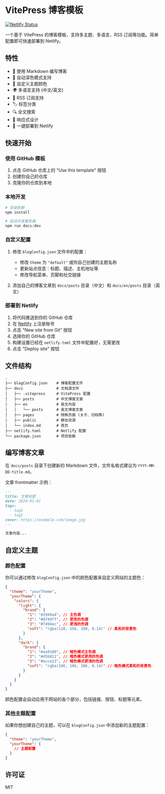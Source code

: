 # VitePress 博客模板

[![Netlify Status](https://api.netlify.com/api/v1/badges/your-netlify-id/deploy-status)](https://app.netlify.com/sites/your-site/deploys)

一个基于 VitePress 的博客模板，支持多主题、多语言、RSS 订阅等功能。简单配置即可快速部署到 Netlify。

## 特性

- 📝 使用 Markdown 编写博客
- 🌙 自动深色模式支持
- 🎨 自定义主题颜色
- 🌍 多语言支持 (中文/英文)
- 📰 RSS 订阅支持
- 🏷️ 标签分类
- 🔍 全文搜索
- 📱 响应式设计
- 🚀 一键部署到 Netlify

## 快速开始

### 使用 GitHub 模板

1. 点击 GitHub 仓库上的 "Use this template" 按钮
2. 创建你自己的仓库
3. 克隆你的仓库到本地

### 本地开发

```bash
# 安装依赖
npm install

# 启动开发服务器
npm run docs:dev
```

### 自定义配置

1. 修改 `blogConfig.json` 文件中的配置：
   - 修改 `theme` 为 `"default"` 或你自己创建的主题名称
   - 更新站点信息：标题、描述、主机地址等
   - 修改导航菜单、页脚和社交链接

2. 添加自己的博客文章到 `docs/posts` 目录（中文）和 `docs/en/posts` 目录（英文）

### 部署到 Netlify

1. 将代码推送到你的 GitHub 仓库
2. 在 [Netlify](https://app.netlify.com/) 上注册账号
3. 点击 "New site from Git" 按钮
4. 选择你的 GitHub 仓库
5. 构建设置已经在 `netlify.toml` 文件中配置好，无需更改
6. 点击 "Deploy site" 按钮

## 文件结构

```
.
├── blogConfig.json    # 博客配置文件
├── docs               # 文档源文件
│   ├── .vitepress     # VitePress 配置
│   ├── posts          # 中文博客文章
│   ├── en             # 英文内容
│   │   └── posts      # 英文博客文章
│   ├── pages          # 特殊页面 (关于、归档等)
│   ├── public         # 静态资源
│   └── index.md       # 首页
├── netlify.toml       # Netlify 配置
└── package.json       # 项目依赖
```

## 编写博客文章

在 `docs/posts` 目录下创建新的 Markdown 文件，文件名格式建议为 `YYYY-MM-DD-title.md`。

文章 frontmatter 示例：

```md
---
title: 文章标题
date: 2024-01-01
tags:
  - tag1
  - tag2
cover: https://example.com/image.jpg
---

文章内容...
```

## 自定义主题

### 颜色配置

你可以通过修改 `blogConfig.json` 中的颜色配置来自定义网站的主题色：

```json
{
  "theme": "yourTheme",
  "yourTheme": {
    "colors": {
      "light": {
        "brand": {
          "1": "#2949a4", // 主色调
          "2": "#0749ff", // 更亮的色调
          "3": "#7494ec", // 更浅的色调
          "soft": "rgba(110, 156, 190, 0.14)" // 柔和的背景色
        }
      },
      "dark": {
        "brand": {
          "1": "#aa9100", // 暗色模式主色调
          "2": "#d5b811", // 暗色模式更亮的色调
          "3": "#ecce23", // 暗色模式更浅的色调
          "soft": "rgba(186, 186, 186, 0.14)" // 暗色模式柔和的背景色
        }
      }
    }
  }
}
```

颜色配置会自动应用于网站的各个部分，包括链接、按钮、标题等元素。

### 其他主题配置

如果你想创建自己的主题，可以在 `blogConfig.json` 中添加新的主题配置：

```json
{
  "theme": "yourTheme",
  "yourTheme": {
    // 主题配置
  }
}
```

## 许可证

MIT 